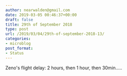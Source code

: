 ```yaml
---
author: nearwalden@gmail.com
date: 2019-03-05 00:46:37+00:00
draft: false
title: 29th of September 2018
type: post
url: /2019/03/04/29th-of-september-2018-13/
categories:
- microblog
post_format:
- Status
---
```


Zeno's flight delay: 2 hours, then 1 hour, then 30min…..



